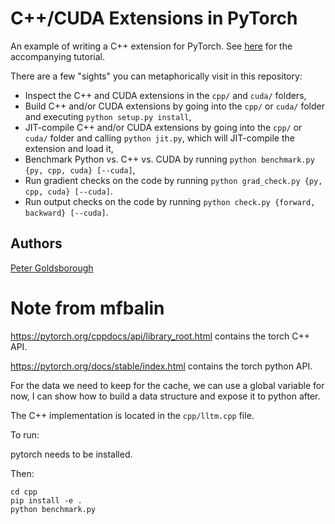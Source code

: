 # C++/CUDA Extensions in PyTorch

An example of writing a C++ extension for PyTorch. See
[here](http://pytorch.org/tutorials/advanced/cpp_extension.html) for the accompanying tutorial.

There are a few "sights" you can metaphorically visit in this repository:

- Inspect the C++ and CUDA extensions in the `cpp/` and `cuda/` folders,
- Build C++ and/or CUDA extensions by going into the `cpp/` or `cuda/` folder and executing `python setup.py install`,
- JIT-compile C++ and/or CUDA extensions by going into the `cpp/` or `cuda/` folder and calling `python jit.py`, which will JIT-compile the extension and load it,
- Benchmark Python vs. C++ vs. CUDA by running `python benchmark.py {py, cpp, cuda} [--cuda]`,
- Run gradient checks on the code by running `python grad_check.py {py, cpp, cuda} [--cuda]`.
- Run output checks on the code by running `python check.py {forward, backward} [--cuda]`.

## Authors

[Peter Goldsborough](https://github.com/goldsborough)


# Note from mfbalin

https://pytorch.org/cppdocs/api/library_root.html contains the torch C++ API.

https://pytorch.org/docs/stable/index.html contains the torch python API.

For the data we need to keep for the cache, we can use a global variable for
now, I can show how to build a data structure and expose it to python after.

The C++ implementation is located in the `cpp/lltm.cpp` file.

To run:

pytorch needs to be installed.

Then:

```
cd cpp
pip install -e .
python benchmark.py
```